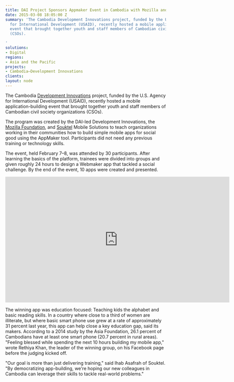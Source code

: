 ```yaml
---
title: DAI Project Sponsors Appmaker Event in Cambodia with Mozilla and Souktel
date: 2015-03-08 18:05:00 Z
summary: 'The Cambodia Development Innovations project, funded by the U.S. Agency
  for International Development (USAID), recently hosted a mobile application-building
  event that brought together youth and staff members of Cambodian civil society organizations
  (CSOs).

'
solutions:
- Digital
regions:
- Asia and the Pacific
projects:
- Cambodia—Development Innovations
clients: 
layout: node
---
```


The Cambodia [Development Innovations][1] project, funded by the U.S. Agency for International Development (USAID), recently hosted a mobile application-building event that brought together youth and staff members of Cambodian civil society organizations (CSOs).

The program was created by the DAI-led Development Innovations, the [Mozilla Foundation][2], and [Souktel][3] Mobile Solutions to teach organizations working in their communities how to build simple mobile apps for social good using the AppMaker tool. Participants did not need any previous training or technology skills.

The event, held February 7–8, was attended by 30 participants. After learning the basics of the platform, trainees were divided into groups and given roughly 24 hours to design a Webmaker app that tackled a social challenge. By the end of the event, 10 apps were created and presented.

<iframe allowfullscreen="" frameborder="0" height="394" mozallowfullscreen="" src="https://player.vimeo.com/video/121459992" webkitallowfullscreen="" width="703"></iframe>

The winning app was education focused: Teaching kids the alphabet and basic reading skills. In a country where close to a third of women are illiterate, but where basic smart phone use grew at a rate of approximately 31 percent last year, this app can help close a key education gap, said its makers. According to a 2014 study by the Asia Foundation, 26.1 percent of Cambodians have at least one smart phone (20.7 percent in rural areas). "Feeling blessed while spending the next 10 hours building my mobile app," wrote Rethiya Khan, the leader of the winning group, on his Facebook page before the judging kicked off.

"Our goal is more than just delivering training," said Ihab Asafrah of Souktel. "By democratizing app-building, we're hoping our new colleagues in Cambodia can leverage their skills to tackle real-world problems."

[1]: /our-work/projects/cambodia-development-innovations
[2]: https://www.mozilla.org/en-US/foundation/
[3]: http://www.souktel.org/development
